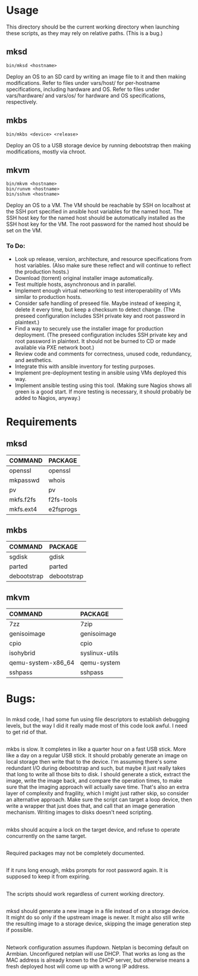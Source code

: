 # Usage

This directory should be the current working directory when launching these scripts, as they may rely on relative paths.  (This is a bug.)


## mksd

    bin/mksd <hostname>

Deploy an OS to an SD card by writing an image file to it and then making modifications.  Refer to files under vars/host/ for per-hostname specifications, including hardware and OS.  Refer to files under vars/hardware/ and vars/os/ for hardware and OS specifications, respectively.


## mkbs

    bin/mkbs <device> <release>

Deploy an OS to a USB storage device by running debootstrap then making modifications, mostly via chroot.


## mkvm

    bin/mkvm <hostname>
    bin/runvm <hostname>
    bin/sshvm <hostname>

Deploy an OS to a VM.  The VM should be reachable by SSH on localhost at the SSH port specified in ansible host variables for the named host.  The SSH host key for the named host should be automatically installed as the SSH host key for the VM.  The root password for the named host should be set on the VM.

### To Do:

* Look up release, version, architecture, and resource specifications from host variables.  (Also make sure these reflect and will continue to reflect the production hosts.)
* Download (torrent) original installer image automatically.
* Test multiple hosts, asynchronous and in parallel.
* Implement enough virtual networking to test interoperability of VMs similar to production hosts.
* Consider safe handling of preseed file.  Maybe instead of keeping it, delete it every time, but keep a checksum to detect change.  (The preseed configuration includes SSH private key and root password in plaintext.)
* Find a way to securely use the installer image for production deployment.  (The preseed configuration includes SSH private key and root password in plaintext.  It should not be burned to CD or made available via PXE network boot.)
* Review code and comments for correctness, unused code, redundancy, and aesthetics.
* Integrate this with ansible inventory for testing purposes.
* Implement pre-deployment testing in ansible using VMs deployed this way.
* Implement ansible testing using this tool.  (Making sure Nagios shows all green is a good start.  If more testing is necessary, it should probably be added to Nagios, anyway.)

# Requirements


## mksd

| COMMAND             | PACKAGE         |
| :------             | :------         |
| openssl             | openssl         |
| mkpasswd            | whois           |
| pv                  | pv              |
| mkfs.f2fs           | f2fs-tools      |
| mkfs.ext4           | e2fsprogs       |


## mkbs
| COMMAND             | PACKAGE         |
| :------             | :------         |
| sgdisk              | gdisk           |
| parted              | parted          |
| debootstrap         | debootstrap     |


## mkvm

| COMMAND             | PACKAGE         |
| :------             | :------         |
|7zz                  | 7zip            |
|genisoimage          | genisoimage     |
|cpio                 | cpio            |
|isohybrid            | syslinux-utils  |
|qemu-system-x86\_64  | qemu-system     |
|sshpass              | sshpass         |


# Bugs:

##

In mksd code, I had some fun using file descriptors to establish debugging
levels, but the way I did it really made most of this code look awful.  I need
to get rid of that.

##

mkbs is slow.  It completes in like a quarter hour on a fast USB stick.  More
like a day on a regular USB stick.  It should probably generate an image on
local storage then write that to the device.  I'm assuming there's some
redundant I/O during debootstrap and such, but maybe it just really takes that
long to write all those bits to disk.  I should generate a stick, extract the
image, write the image back, and compare the operation times, to make sure that
the imaging approach will actually save time.  That's also an extra layer of
complexity and fragility, which I might just rather skip, so consider an
alternative approach.  Make sure the script can target a loop device, then
write a wrapper that just does that, and call that an image generation
mechanism.  Writing images to disks doesn't need scripting.

##

mkbs should acquire a lock on the target device, and refuse to operate
concurrently on the same target.

##

Required packages may not be completely documented.

##

If it runs long enough, mkbs prompts for root password again.  It is supposed
to keep it from expiring.

##

The scripts should work regardless of current working directory.

## 

mksd should generate a new image in a file instead of on a storage device.  It
might do so only if the upstream image is newer.  It might also still write the
resulting image to a storage device, skipping the image generation step if
possible.

##

Network configuration assumes ifupdown.  Netplan is becoming default on
Armbian.  Unconfigured netplan will use DHCP.  That works as long as the MAC
address is already known to the DHCP server, but otherwise means a fresh
deployed host will come up with a wrong IP address.
